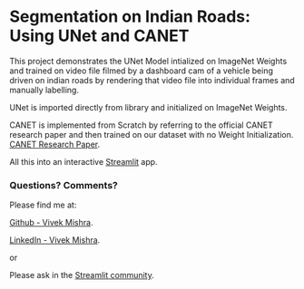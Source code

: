 # Segmentation on Indian Roads: Using UNet and CANET

This project demonstrates the UNet Model intialized on ImageNet Weights and trained on video file filmed by a dashboard cam of a vehicle being driven on indian roads by rendering that video file into individual frames and manually labelling. 

UNet is imported directly from library and initialized on ImageNet Weights.

CANET is implemented from Scratch by referring to the official CANET research paper and then trained on our dataset with no Weight Initialization.
[CANET Research Paper](https://arxiv.org/pdf/2002.12041.pdf).

All this into an interactive [Streamlit](https://streamlit.io) app.

### Questions? Comments?

Please find me at: 

[Github - Vivek Mishra](https://github.com/vk18mishra).

[LinkedIn - Vivek Mishra](https://linkedin.com/in/itsvivekmishra).

or

Please ask in the [Streamlit community](https://discuss.streamlit.io).
